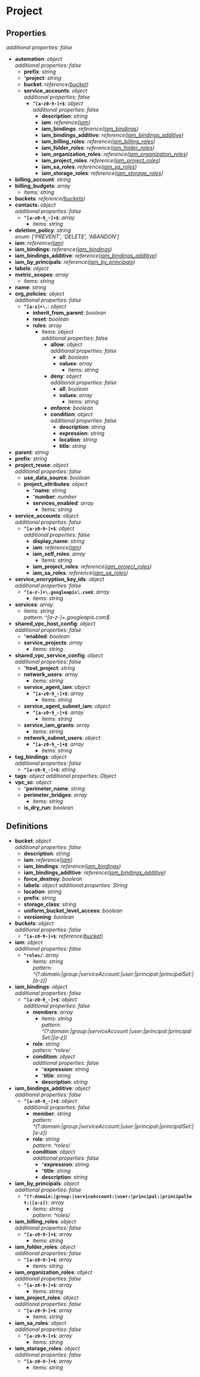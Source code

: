 # Project

<!-- markdownlint-disable MD036 -->

## Properties

*additional properties: false*

- **automation**: *object*
  <br>*additional properties: false*
  - **prefix**: *string*
  - ⁺**project**: *string*
  - **bucket**: *reference([bucket](#refs-bucket))*
  - **service_accounts**: *object*
    <br>*additional properties: false*
    - **`^[a-z0-9-]+$`**: *object*
      <br>*additional properties: false*
      - **description**: *string*
      - **iam**: *reference([iam](#refs-iam))*
      - **iam_bindings**: *reference([iam_bindings](#refs-iam_bindings))*
      - **iam_bindings_additive**: *reference([iam_bindings_additive](#refs-iam_bindings_additive))*
      - **iam_billing_roles**: *reference([iam_billing_roles](#refs-iam_billing_roles))*
      - **iam_folder_roles**: *reference([iam_folder_roles](#refs-iam_folder_roles))*
      - **iam_organization_roles**: *reference([iam_organization_roles](#refs-iam_organization_roles))*
      - **iam_project_roles**: *reference([iam_project_roles](#refs-iam_project_roles))*
      - **iam_sa_roles**: *reference([iam_sa_roles](#refs-iam_sa_roles))*
      - **iam_storage_roles**: *reference([iam_storage_roles](#refs-iam_storage_roles))*
- **billing_account**: *string*
- **billing_budgets**: *array*
  - items: *string*
- **buckets**: *reference([buckets](#refs-buckets))*
- **contacts**: *object*
  <br>*additional properties: false*
  - **`^[a-z0-9_-]+$`**: *array*
    - items: *string*
- **deletion_policy**: *string*
  <br>*enum: ['PREVENT', 'DELETE', 'ABANDON']*
- **iam**: *reference([iam](#refs-iam))*
- **iam_bindings**: *reference([iam_bindings](#refs-iam_bindings))*
- **iam_bindings_additive**: *reference([iam_bindings_additive](#refs-iam_bindings_additive))*
- **iam_by_principals**: *reference([iam_by_principals](#refs-iam_by_principals))*
- **labels**: *object*
- **metric_scopes**: *array*
  - items: *string*
- **name**: *string*
- **org_policies**: *object*
  <br>*additional properties: false*
  - **`^[a-z]+\.`**: *object*
    - **inherit_from_parent**: *boolean*
    - **reset**: *boolean*
    - **rules**: *array*
      - items: *object*
        <br>*additional properties: false*
        - **allow**: *object*
          <br>*additional properties: false*
          - **all**: *boolean*
          - **values**: *array*
            - items: *string*
        - **deny**: *object*
          <br>*additional properties: false*
          - **all**: *boolean*
          - **values**: *array*
            - items: *string*
        - **enforce**: *boolean*
        - **condition**: *object*
          <br>*additional properties: false*
          - **description**: *string*
          - **expression**: *string*
          - **location**: *string*
          - **title**: *string*
- **parent**: *string*
- **prefix**: *string*
- **project_reuse**: *object*
  <br>*additional properties: false*
  - **use_data_source**: *boolean*
  - **project_attributes**: *object*
    - ⁺**name**: *string*
    - ⁺**number**: *number*
    - **services_enabled**: *array*
      - items: *string*
- **service_accounts**: *object*
  <br>*additional properties: false*
  - **`^[a-z0-9-]+$`**: *object*
    <br>*additional properties: false*
    - **display_name**: *string*
    - **iam**: *reference([iam](#refs-iam))*
    - **iam_self_roles**: *array*
      - items: *string*
    - **iam_project_roles**: *reference([iam_project_roles](#refs-iam_project_roles))*
    - **iam_sa_roles**: *reference([iam_sa_roles](#refs-iam_sa_roles))*
- **service_encryption_key_ids**: *object*
  <br>*additional properties: false*
  - **`^[a-z-]+\.googleapis\.com$`**: *array*
    - items: *string*
- **services**: *array*
  - items: *string*
    <br>*pattern: ^[a-z-]+\.googleapis\.com$*
- **shared_vpc_host_config**: *object*
  <br>*additional properties: false*
  - ⁺**enabled**: *boolean*
  - **service_projects**: *array*
    - items: *string*
- **shared_vpc_service_config**: *object*
  <br>*additional properties: false*
  - ⁺**host_project**: *string*
  - **network_users**: *array*
    - items: *string*
  - **service_agent_iam**: *object*
    - **`^[a-z0-9_-]+$`**: *array*
      - items: *string*
  - **service_agent_subnet_iam**: *object*
    - **`^[a-z0-9_-]+$`**: *array*
      - items: *string*
  - **service_iam_grants**: *array*
    - items: *string*
  - **network_subnet_users**: *object*
    - **`^[a-z0-9_-]+$`**: *array*
      - items: *string*
- **tag_bindings**: *object*
  <br>*additional properties: false*
  - **`^[a-z0-9_-]+$`**: *string*
- **tags**: *object*
  *additional properties: Object*
- **vpc_sc**: *object*
  - ⁺**perimeter_name**: *string*
  - **perimeter_bridges**: *array*
    - items: *string*
  - **is_dry_run**: *boolean*

## Definitions

- **bucket**<a name="refs-bucket"></a>: *object*
  <br>*additional properties: false*
  - **description**: *string*
  - **iam**: *reference([iam](#refs-iam))*
  - **iam_bindings**: *reference([iam_bindings](#refs-iam_bindings))*
  - **iam_bindings_additive**: *reference([iam_bindings_additive](#refs-iam_bindings_additive))*
  - **force_destroy**: *boolean*
  - **labels**: *object*
    *additional properties: String*
  - **location**: *string*
  - **prefix**: *string*
  - **storage_class**: *string*
  - **uniform_bucket_level_access**: *boolean*
  - **versioning**: *boolean*
- **buckets**<a name="refs-buckets"></a>: *object*
  <br>*additional properties: false*
  - **`^[a-z0-9-]+$`**: *reference([bucket](#refs-bucket))*
- **iam**<a name="refs-iam"></a>: *object*
  <br>*additional properties: false*
  - **`^roles/`**: *array*
    - items: *string*
      <br>*pattern: ^(?:domain:|group:|serviceAccount:|user:|principal:|principalSet:|[a-z])*
- **iam_bindings**<a name="refs-iam_bindings"></a>: *object*
  <br>*additional properties: false*
  - **`^[a-z0-9_-]+$`**: *object*
    <br>*additional properties: false*
    - **members**: *array*
      - items: *string*
        <br>*pattern: ^(?:domain:|group:|serviceAccount:|user:|principal:|principalSet:|[a-z])*
    - **role**: *string*
      <br>*pattern: ^roles/*
    - **condition**: *object*
      <br>*additional properties: false*
      - ⁺**expression**: *string*
      - ⁺**title**: *string*
      - **description**: *string*
- **iam_bindings_additive**<a name="refs-iam_bindings_additive"></a>: *object*
  <br>*additional properties: false*
  - **`^[a-z0-9_-]+$`**: *object*
    <br>*additional properties: false*
    - **member**: *string*
      <br>*pattern: ^(?:domain:|group:|serviceAccount:|user:|principal:|principalSet:|[a-z])*
    - **role**: *string*
      <br>*pattern: ^roles/*
    - **condition**: *object*
      <br>*additional properties: false*
      - ⁺**expression**: *string*
      - ⁺**title**: *string*
      - **description**: *string*
- **iam_by_principals**<a name="refs-iam_by_principals"></a>: *object*
  <br>*additional properties: false*
  - **`^(?:domain:|group:|serviceAccount:|user:|principal:|principalSet:|[a-z])`**: *array*
    - items: *string*
      <br>*pattern: ^roles/*
- **iam_billing_roles**<a name="refs-iam_billing_roles"></a>: *object*
  <br>*additional properties: false*
  - **`^[a-z0-9-]+$`**: *array*
    - items: *string*
- **iam_folder_roles**<a name="refs-iam_folder_roles"></a>: *object*
  <br>*additional properties: false*
  - **`^[a-z0-9-]+$`**: *array*
    - items: *string*
- **iam_organization_roles**<a name="refs-iam_organization_roles"></a>: *object*
  <br>*additional properties: false*
  - **`^[a-z0-9-]+$`**: *array*
    - items: *string*
- **iam_project_roles**<a name="refs-iam_project_roles"></a>: *object*
  <br>*additional properties: false*
  - **`^[a-z0-9-]+$`**: *array*
    - items: *string*
- **iam_sa_roles**<a name="refs-iam_sa_roles"></a>: *object*
  <br>*additional properties: false*
  - **`^[a-z0-9-]+$`**: *array*
    - items: *string*
- **iam_storage_roles**<a name="refs-iam_storage_roles"></a>: *object*
  <br>*additional properties: false*
  - **`^[a-z0-9-]+$`**: *array*
    - items: *string*
